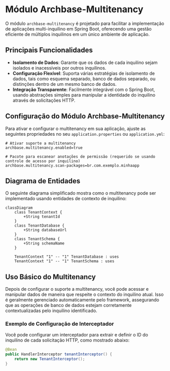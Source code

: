 # Módulo Archbase-Multitenancy

O módulo `archbase-multitenancy` é projetado para facilitar a implementação de aplicações multi-inquilino em Spring Boot, oferecendo uma gestão eficiente de múltiplos inquilinos em um único ambiente de aplicação.

## Principais Funcionalidades

- **Isolamento de Dados**: Garante que os dados de cada inquilino sejam isolados e inacessíveis por outros inquilinos.
- **Configuração Flexível**: Suporta várias estratégias de isolamento de dados, tais como esquema separado, banco de dados separado, ou distinções dentro de um mesmo banco de dados.
- **Integração Transparente**: Facilmente integrável com o Spring Boot, usando abstrações simples para manipular a identidade do inquilino através de solicitações HTTP.

## Configuração do Módulo Archbase-Multitenancy

Para ativar e configurar o multitenancy em sua aplicação, ajuste as seguintes propriedades no seu `application.properties` ou `application.yml`:

```properties
# Ativar suporte a multitenancy
archbase.multitenancy.enabled=true

# Pacote para escanear anotações de permissão (requerido se usando controle de acesso por inquilino)
archbase.multitenancy.scan-packages=br.com.exemplo.minhaapp
```

## Diagrama de Entidades

O seguinte diagrama simplificado mostra como o multitenancy pode ser implementado usando entidades de contexto de inquilino:

```mermaid
classDiagram
    class TenantContext {
        +String tenantId
    }
    class TenantDatabase {
        +String databaseUrl
    }
    class TenantSchema {
        +String schemaName
    }
    
    TenantContext "1" -- "1" TenantDatabase : uses
    TenantContext "1" -- "1" TenantSchema : uses
```

## Uso Básico do Multitenancy

Depois de configurar o suporte a multitenancy, você pode acessar e manipular dados de maneira que respeite o contexto do inquilino atual. Isso é geralmente gerenciado automaticamente pelo framework, assegurando que as operações de banco de dados estejam corretamente contextualizadas pelo inquilino identificado.

### Exemplo de Configuração de Interceptador

Você pode configurar um interceptador para extrair e definir o ID do inquilino de cada solicitação HTTP, como mostrado abaixo:

```java
@Bean
public HandlerInterceptor tenantInterceptor() {
    return new TenantInterceptor();
}
```